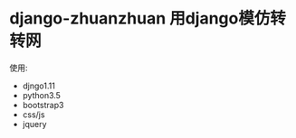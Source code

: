 django-zhuanzhuan
用django模仿转转网
=================

使用:
- djngo1.11
- python3.5
- bootstrap3
- css/js
- jquery
